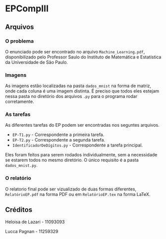 # EPCompIII

## Arquivos

### O problema

O enunciado pode ser encontrado no arquivo `Machine_Learning.pdf`, disponibilizado pelo Professor Saulo do Instituto de Matemática e Estatística da Universidade de São Paulo.

### Imagens

As imagens estão localizadas na pasta `dados_mnist` na forma de matriz, onde cada coluna é uma imagem distinta. É preciso que todos eles estejam nessa pasta no diretório dos arquivos `.py` para o programa rodar corretamente.
  
### As tarefas

As diferentes tarefas do EP podem ser encontradas nos seguntes arquivos.

+ `EP-T1.py` - Correspondente a primeira tarefa.
+ `EP-T2.py` - Correspondente a segunda tarefa.
+ `IdentificadorDeDígitos.py` - Correspondente a tarefa principal.

Eles foram feitos para serem rodados individualmente, sem a necessidade se estarem todos no mesmo diretório. O único requisito é a pasta `dados_mnist.py`.

### O relatório

O relatorio final pode ser vizualizado de duas formas diferentes, `RelatórioEP.pdf` na forma PDF ou em `RelatórioEP.tex` na forma LaTeX.

## Créditos

Heloisa de Lazari - 11093093

Lucca Pagnan - 11259329
